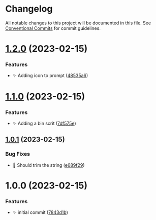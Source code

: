 # Changelog

All notable changes to this project will be documented in this file. See
[Conventional Commits](https://conventionalcommits.org) for commit guidelines.

# [1.2.0](https://github.com/zelkhor/figma-gradient-to-tailwind-class/compare/v1.1.0...v1.2.0) (2023-02-15)


### Features

* ✨ Adding icon to prompt ([48535a6](https://github.com/zelkhor/figma-gradient-to-tailwind-class/commit/48535a6137ecf2de79b4d57a618cc6bce85279e7))

# [1.1.0](https://github.com/zelkhor/figma-gradient-to-tailwind-class/compare/v1.0.1...v1.1.0) (2023-02-15)


### Features

* ✨ Adding a bin scrit ([7df575e](https://github.com/zelkhor/figma-gradient-to-tailwind-class/commit/7df575eb47cff0e946b127488fea838a9e386a66))

## [1.0.1](https://github.com/zelkhor/figma-gradient-to-tailwind-class/compare/v1.0.0...v1.0.1) (2023-02-15)


### Bug Fixes

* 🐛 Should trim the string ([e689f29](https://github.com/zelkhor/figma-gradient-to-tailwind-class/commit/e689f29f9f32b255149e50ef9a33c9ba59cb6e9e))

# 1.0.0 (2023-02-15)


### Features

* ✨ initial commit ([7843d1b](https://github.com/zelkhor/figma-gradient-to-tailwind-class/commit/7843d1b2e5514f7be8f879693e6c3cea1633f7b2))
